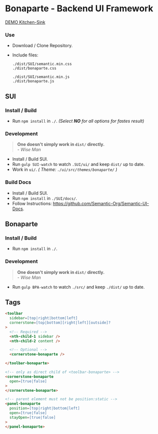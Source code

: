 # Bonaparte - Backend UI Framework

[DEMO Kitchen-Sink](https://github.dowjones.net/pages/adrianp/bonaparte/dist/examples/kitchen-sink)

### Use

- Download / Clone Repository.
- Include files: 

  ```
  ./dist/SUI/semantic.min.css
  ./dist/bonaparte.css

  ./dist/SUI/semantic.min.js
  ./dist/bonaparte.js
  ```

## SUI

### Install / Build

- Run `npm install` in `./`. _(Select **NO** for all options for fastes result)_

### Development

> __One doesn't simply work in `dist/` directly.__ <br>
> _- Wise Man_

- Install / Build SUI.
- Run `gulp SUI-watch` to watch `.SUI/ui/` and keep `dist/` up to date.
- Work in `ui/`. _( Theme: `./ui/src/themes/bonaparte/` )_

### Build Docs 

- Install / Build SUI.
- Run `npm install` in `./SUI/docs/`.
- Follow Instructions: https://github.com/Semantic-Org/Semantic-UI-Docs.


## Bonaparte

### Install / Build

- Run `npm install` in `./`.

### Development

> __One doesn't simply work in `dist/` directly.__ <br>
> _- Wise Man_

- Run `gulp BPA-watch` to watch `./src/` and keep `./dist/` up to date.


## Tags

```html
<toolbar
  sidebar=[top|right|bottom|left]
  cornerstone=[top|bottom][right|left][outside]?
>
  <!-- Required -->
  <nth-child-1 sidebar />
  <nth-child-2 content /> 

  <!-- Optional -->
  <cornerstone-bonaparte />

</toolbar-bonaparte>

```

```html
<!-- only as direct child of <toolbar-bonaparte> -->
<cornerstone-bonaparte
  open=[true|false]
>
</cornerstone-bonaparte>
```

```html
<!-- parent element must not be position:static -->
<panel-bonaparte
  position=[top|right|bottom|left]
  open=[true|false]
  stayOpen=[true|false]
>
</panel-bonaparte>
```
